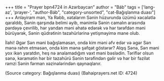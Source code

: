+++
title = "Prayer bpn4724 in Azərbaycan"
author = "Báb"
tags = ['lang-az', 'prayer-', "author-Báb", "category-unsorted", "cat-Bağışlanma duası"]
+++
Anlayiram mən, Ya Rəbb, xətalarım Sənin hüzurunda üzümü xəcalətlə qaraldıb, Sənin qarşında belimi əyib, mənimlə Sənin camalın arasında pərdəyə çevrilib, hər yandan məni əhatə edərək və hər tərəfdən məni bürüyərək, Sənin qüdrətinin təzahürlərinə yetişməyimə mane olub.

İlahi! Əgər Sən məni bağışlamasan, onda kim məni əfv edər və əgər Sən mənə rəhm etməsən, onda kim mənə şəfqət göstərər? Alqış Sənə, Sən məni yox ikən yaratdın, heş nə analamadığım vaxt məni bəslədin. Təriflər olsun sənə, kəramətin hər bir təzahürü Sənin tərəfindən gəlir və hər bir fəzilət rəmzi Sənin fərman xəzinələrindən qaynaqlanır.

(Source category: Bağışlanma duası)
(Bahaiprayers.net ID: 4724)
